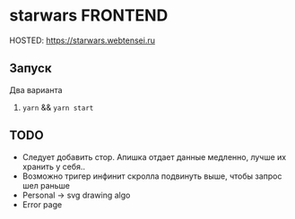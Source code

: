 # starwars FRONTEND
HOSTED: https://starwars.webtensei.ru  

## Запуск

Два варианта
1. `yarn` && `yarn start`

## TODO

* Следует добавить стор. Апишка отдает данные медленно, лучше их хранить у себя..
* Возможно тригер инфинит скролла подвинуть выше, чтобы запрос шел раньше
* Personal -> svg drawing algo 
* Error page

